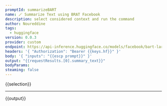 ```yaml
---
promptId: summarizeBART
name: 🪄 Summarize Text using BRAT Facebook
description: select considered context and run the command
author: Noureddine
tags:
  - huggingface
version: 0.0.3
provider: custom
endpoint: https://api-inference.huggingface.co/models/facebook/bart-large-cnn
headers: '{ "Authorization": "Bearer {{keys.hf}}" }'
body: '{ "inputs": "{{escp prompt}}" }'
output: "{{requestResults.[0].summary_text}}"
bodyParams: 
steaming: false
---
```

{{selection}}
***
{{output}}